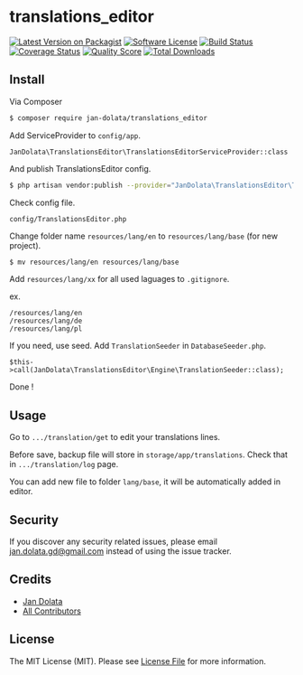 # translations_editor

[![Latest Version on Packagist][ico-version]][link-packagist]
[![Software License][ico-license]](LICENSE.md)
[![Build Status][ico-travis]][link-travis]
[![Coverage Status][ico-scrutinizer]][link-scrutinizer]
[![Quality Score][ico-code-quality]][link-code-quality]
[![Total Downloads][ico-downloads]][link-downloads]

## Install

Via Composer

``` bash
$ composer require jan-dolata/translations_editor
```

Add ServiceProvider to `config/app`.

```
JanDolata\TranslationsEditor\TranslationsEditorServiceProvider::class
```

And publish TranslationsEditor config.

``` bash
$ php artisan vendor:publish --provider="JanDolata\TranslationsEditor\TranslationsEditorServiceProvider"
```

Check config file.

```
config/TranslationsEditor.php
```

Change folder name `resources/lang/en` to `resources/lang/base` (for new project).

``` bash
$ mv resources/lang/en resources/lang/base
```

Add `resources/lang/xx` for all used laguages to `.gitignore`.

ex.
```
/resources/lang/en
/resources/lang/de
/resources/lang/pl
```

If you need, use seed. Add `TranslationSeeder` in `DatabaseSeeder.php`.

```
$this->call(JanDolata\TranslationsEditor\Engine\TranslationSeeder::class);
```

Done !

## Usage

Go to `.../translation/get` to edit your translations lines.

Before save, backup file will store in `storage/app/translations`.
Check that in `.../translation/log` page.

You can add new file to folder `lang/base`, it will be automatically added in editor.

## Security

If you discover any security related issues, please email jan.dolata.gd@gmail.com instead of using the issue tracker.

## Credits

- [Jan Dolata][link-author]
- [All Contributors][link-contributors]

## License

The MIT License (MIT). Please see [License File](LICENSE.md) for more information.

[ico-version]: https://img.shields.io/packagist/v/jan-dolata/translations_editor.svg?style=flat-square
[ico-license]: https://img.shields.io/badge/license-MIT-brightgreen.svg?style=flat-square
[ico-travis]: https://img.shields.io/travis/jan-dolata/translations_editor/master.svg?style=flat-square
[ico-scrutinizer]: https://img.shields.io/scrutinizer/coverage/g/jan-dolata/translations_editor.svg?style=flat-square
[ico-code-quality]: https://img.shields.io/scrutinizer/g/jan-dolata/translations_editor.svg?style=flat-square
[ico-downloads]: https://img.shields.io/packagist/dt/jan-dolata/translations_editor.svg?style=flat-square

[link-packagist]: https://packagist.org/packages/jan-dolata/translations_editor
[link-travis]: https://travis-ci.org/jan-dolata/translations_editor
[link-scrutinizer]: https://scrutinizer-ci.com/g/jan-dolata/translations_editor/code-structure
[link-code-quality]: https://scrutinizer-ci.com/g/jan-dolata/translations_editor
[link-downloads]: https://packagist.org/packages/jan-dolata/translations_editor
[link-author]: https://github.com/:author_username
[link-contributors]: ../../contributors
